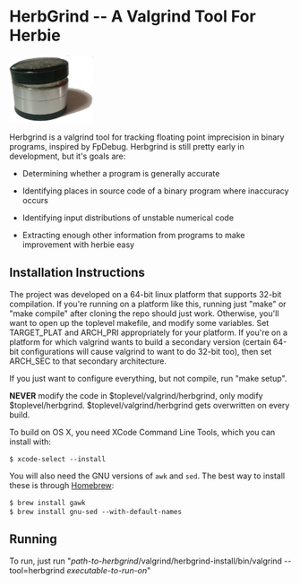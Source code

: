 HerbGrind -- A Valgrind Tool For Herbie
=======================================

<img src="logo.jpg" alt="Herbgrind logo" width="150"/>

<!-- While I'm not sure yet whether the best move is to work with FpDebug -->
<!-- to get the results we want, or to write our own valgrind tool, both -->
<!-- paths necessitate learning more about the valgrind internals, and how -->
<!-- FpDebug works. And what better way to do that than writing a valgrind -->
<!-- tool? -->

<!-- For now, this will be more of a testbed for experimentation with -->
<!-- valgrind and the tool interface than an actual usable tool. The first -->
<!-- plan is to get it printing the VEX of a simple program to investigate -->
<!-- the mismatched virtual register issue we've been having with -->
<!-- valgrind. Then, I'll probably try porting some functionality from -->
<!-- FpDebug over to HerbGrind, to get a better sense of what's going on in -->
<!-- FpDebug, and to have some functionality running on a normal platform -->
<!-- (as opposed to a virtual container of an old debian install). -->

Herbgrind is a valgrind tool for tracking floating point imprecision
in binary programs, inspired by FpDebug. Herbgrind is still pretty
early in development, but it's goals are:

- Determining whether a program is generally accurate

- Identifying places in source code of a binary program where
  inaccuracy occurs

- Identifying input distributions of unstable numerical code

- Extracting enough other information from programs to make
  improvement with herbie easy

Installation Instructions
-------------------------

The project was developed on a 64-bit linux platform that supports
32-bit compilation. If you're running on a platform like this, running
just "make" or "make compile" after cloning the repo should just work.
Otherwise, you'll want to open up the toplevel makefile, and modify
some variables. Set TARGET\_PLAT and ARCH\_PRI appropriately for your
platform. If you're on a platform for which valgrind wants to build a
secondary version (certain 64-bit configurations will cause valgrind
to want to do 32-bit too), then set ARCH\_SEC to that secondary
architecture.

If you just want to configure everything, but not compile, run "make
setup".

**NEVER** modify the code in $toplevel/valgrind/herbgrind, only modify
$toplevel/herbgrind. $toplevel/valgrind/herbgrind gets overwritten on
every build.

To build on OS X, you need XCode Command Line Tools, which you can install
with:

    $ xcode-select --install

You will also need the GNU versions of `awk` and `sed`.  The best way to
install these is through [Homebrew](http://brew.sh/):

    $ brew install gawk
    $ brew install gnu-sed --with-default-names


Running
-------

To run, just run "*path-to-herbgrind*/valgrind/herbgrind-install/bin/valgrind --tool=herbgrind *executable-to-run-on*"
